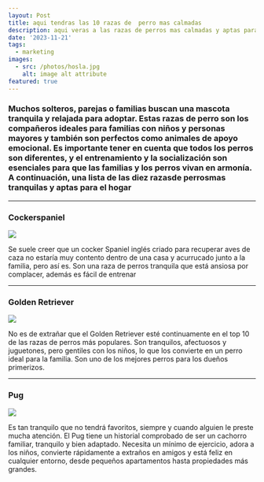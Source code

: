 ```yaml
---
layout: Post
title: aqui tendras las 10 razas de  perro mas calmadas 
description: aqui veras a las razas de perros mas calmadas y aptas para el hogar enlistadas segun que tan amigable y tranquilo es 
date: '2023-11-21'
tags:
  - marketing
images:
  - src: /photos/hosla.jpg
    alt: image alt attribute
featured: true
---
```


### Muchos solteros, parejas o familias buscan una mascota tranquila y relajada para adoptar. Estas razas de perro son los compañeros ideales para familias con niños y personas mayores y también son perfectos como animales de apoyo emocional. Es importante tener en cuenta que todos los perros son diferentes, y el entrenamiento y la socialización son esenciales para que las familias y los perros vivan en armonía. A continuación, una lista de las diez razasde perrosmas  tranquilas y aptas para el hogar


---

### Cockerspaniel

![](/photos/perro.jpeg)

Se suele creer que un cocker Spaniel inglés criado para recuperar aves de caza no estaría muy contento dentro de una casa y acurrucado junto a la familia, pero así es. Son una raza de perros tranquila que está ansiosa por complacer, además es fácil de entrenar

---

### Golden Retriever

![](/photos/perrito.jpeg)

No es de extrañar que el Golden Retriever esté continuamente en el top 10 de las razas de perros más populares. Son tranquilos, afectuosos y juguetones, pero gentiles con los niños, lo que los convierte en un perro ideal para la familia. Son uno de los mejores perros para los dueños primerizos.


---

### Pug

![](/photos/firulais.jpeg)


Es tan tranquilo que no tendrá favoritos, siempre y cuando alguien le preste mucha atención. El Pug tiene un historial comprobado de ser un cachorro familiar, tranquilo y bien adaptado. Necesita un mínimo de ejercicio, adora a los niños, convierte rápidamente a extraños en amigos y está feliz en cualquier entorno, desde pequeños apartamentos hasta propiedades más grandes.
